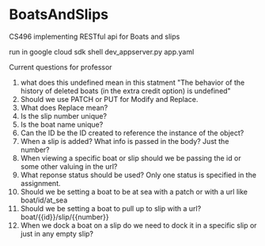 # BoatsAndSlips
CS496 implementing RESTful api for Boats and slips

run in google cloud sdk shell dev_appserver.py app.yaml

Current questions for professor
1. what does this undefined mean in this statment "The behavior of the history of deleted boats (in the extra credit option) is undefined"
2. Should we use PATCH or PUT for Modify and Replace. 
3. What does Replace mean? 
4. Is the slip number unique?  
5. Is the boat name unique?
6. Can the ID be the ID created to reference the instance of the object?
7. When a slip is added? What info is passed in the body? Just the number?
8. When viewing a specific boat or slip should we be passing the id or some other valuing in the url?  
9. What reponse status should be used?  Only one status is specified in the assignment. 
10. Should we be setting a boat to be at sea with a patch or with a url like boat/id/at_sea
11. Should we be setting a boat to pull up to slip with a url?   boat/{{id}}/slip/{{number}}
12. When we dock a boat on a slip do we need to dock it in a specific slip or just in any empty slip?

